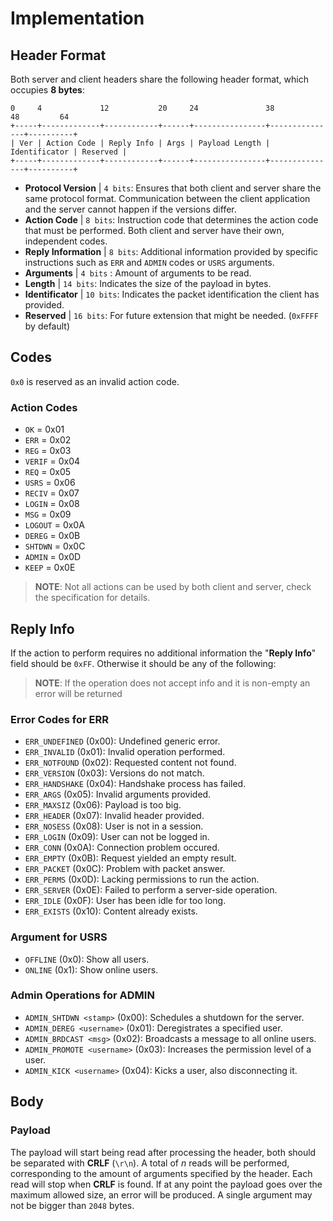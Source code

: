 # Implementation
## Header Format
Both server and client headers share the following header format, which occupies **8 bytes**:

    0     4             12           20     24               38              48         64
    +-----+-------------+------------+------+----------------+---------------+----------+
    | Ver | Action Code | Reply Info | Args | Payload Length | Identificator | Reserved |
    +-----+-------------+------------+------+----------------+---------------+----------+

- **Protocol Version** | `4 bits`: Ensures that both client and server share the same protocol format. Communication between the client application and the server cannot happen if the versions differ.
- **Action Code** | `8 bits`: Instruction code that determines the action code that must be performed. Both client and server have their own, independent codes.
- **Reply Information** | `8 bits`: Additional information provided by specific instructions such as `ERR` and `ADMIN` codes or `USRS` arguments.
- **Arguments** | `4 bits` : Amount of arguments to be read.
- **Length** | `14 bits`: Indicates the size of the payload in bytes.
- **Identificator** | `10 bits`: Indicates the packet identification the client has provided.
- **Reserved** | `16 bits`: For future extension that might be needed. (`0xFFFF` by default)

## Codes
`0x0` is reserved as an invalid action code.

### Action Codes
- `OK` = 0x01
- `ERR` = 0x02
- `REG` = 0x03
- `VERIF` = 0x04
- `REQ` = 0x05
- `USRS` = 0x06
- `RECIV` = 0x07
- `LOGIN` = 0x08
- `MSG` = 0x09
- `LOGOUT` = 0x0A
- `DEREG` = 0x0B
- `SHTDWN` = 0x0C
- `ADMIN` = 0x0D
- `KEEP` = 0x0E

> **NOTE**: Not all actions can be used by both client and server, check the specification for details.

## Reply Info

If the action to perform requires no additional information the "**Reply Info**" field should be `0xFF`. Otherwise it should be any of the following:

> **NOTE**: If the operation does not accept info and it is non-empty an error will be returned

### Error Codes for ERR
- `ERR_UNDEFINED` (0x00): Undefined generic error.
- `ERR_INVALID` (0x01): Invalid operation performed.
- `ERR_NOTFOUND` (0x02): Requested content not found.
- `ERR_VERSION` (0x03): Versions do not match.
- `ERR_HANDSHAKE` (0x04): Handshake process has failed.
- `ERR_ARGS` (0x05): Invalid arguments provided.
- `ERR_MAXSIZ` (0x06): Payload is too big.
- `ERR_HEADER` (0x07): Invalid header provided.
- `ERR_NOSESS` (0x08): User is not in a session.
- `ERR_LOGIN` (0x09): User can not be logged in.
- `ERR_CONN` (0x0A): Connection problem occured.
- `ERR_EMPTY` (0x0B): Request yielded an empty result.
- `ERR_PACKET` (0x0C): Problem with packet answer.
- `ERR_PERMS` (0x0D): Lacking permissions to run the action.
- `ERR_SERVER` (0x0E): Failed to perform a server-side operation.
- `ERR_IDLE` (0x0F): User has been idle for too long.
- `ERR_EXISTS` (0x10): Content already exists.

### Argument for USRS
- `OFFLINE` (0x0): Show all users.
- `ONLINE` (0x1): Show online users.

### Admin Operations for ADMIN
- `ADMIN_SHTDWN <stamp>` (0x00): Schedules a shutdown for the server.
- `ADMIN_DEREG <username>` (0x01): Deregistrates a specified user.
- `ADMIN_BRDCAST <msg>` (0x02): Broadcasts a message to all online users.
- `ADMIN_PROMOTE <username>` (0x03): Increases the permission level of a user.
- `ADMIN_KICK <username>` (0x04): Kicks a user, also disconnecting it.

## Body

### Payload
The payload will start being read after processing the header, both should be separated with **CRLF** (`\r\n`). A total of *n* reads will be performed, corresponding to the amount of arguments specified by the header. Each read will stop when **CRLF** is found. If at any point the payload goes over the maximum allowed size, an error will be produced. A single argument may not be bigger than `2048` bytes.